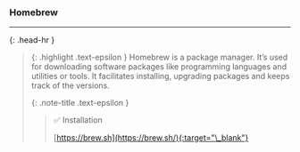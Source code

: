### Homebrew
<hr>{: .head-hr }

> {: .highlight .text-epsilon }
> Homebrew is a package manager. It’s used for downloading software packages like programming languages and utilities or tools.
It facilitates installing, upgrading packages and keeps track of the versions.
>
>
> {: .note-title .text-epsilon } 
>> ✅ Installation
>>
>> [https://brew.sh](https://brew.sh/){:target="\_blank"}
